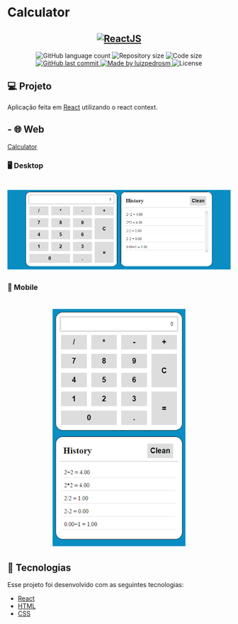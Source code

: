 # Calculator

<h2 align="center">
  <a href="https://reactjs.org/">
    <img src="https://img.shields.io/static/v1?label=React&message=JS&color=blue?style=plastic&logo=React" alt="ReactJS" />
  </a>
</h2>

<p align="center">
  <img alt="GitHub language count" src="https://img.shields.io/github/languages/count/luizpedrosm/calculator?color=%2304D361">

  <img alt="Repository size" src="https://img.shields.io/github/repo-size/luizpedrosm/calculator">
  <img alt="Code size" src="https://img.shields.io/github/languages/code-size/luizpedrosm/calculator">

  <a href="https://github.com/luizpedrosm/calculator/commits/master">
    <img alt="GitHub last commit" src="https://img.shields.io/github/last-commit/luizpedrosm/calculator">
  </a>

  <a href="https://www.linkedin.com/in/luizpedrosm/">
    <img alt="Made by luizpedrosm" src="https://img.shields.io/badge/made%20by-luizpedrosm-blue">
  </a>

  <img alt="License" src="https://img.shields.io/badge/license-MIT-brightgreen">
</p>

## 💻 Projeto

Aplicação feita em [React] utilizando o react context.

## - 🌐 Web

[Calculator]

### 🖥️ Desktop

<h1 align="center">
    <img alt="Home" title="Home" src=".github/img/desktop.png" width="600px" />
</h1>

### 📱 Mobile

<h1 align="center">
    <img alt="Home" title="Home" src=".github/img/mobile.png" width="300px" />
</h1>

## 🚀 Tecnologias

Esse projeto foi desenvolvido com as seguintes tecnologias:

- [React](https://reactjs.org)
- [HTML](https://www.w3schools.com/html/)
- [CSS](https://www.w3schools.com/css/)

[calculator]: https://react-calculator-luizpedrosm.netlify.app/
[react]: https://reactjs.org
